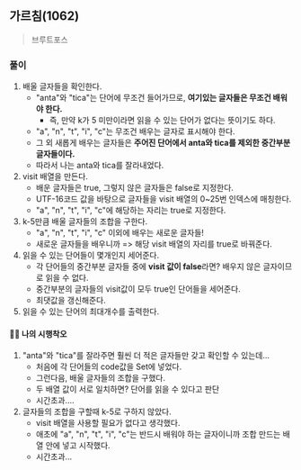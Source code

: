 ## 가르침(1062)
> 브루트포스

### 풀이 
1. 배울 글자들을 확인한다.
   - "anta"와 "tica"는 단어에 무조건 들어가므로, **여기있는 글자들은 무조건 배워야 한다.**
      - 즉, 만약 k가 5 미만이라면 읽을 수 있는 단어가 없다는 뜻이기도 하다.  
    - "a", "n", "t", "i", "c"는 무조건 배우는 글자로 표시해야 한다. 
    - 그 외 새롭게 배우는 글자들은 **주어진 단어에서 anta와 tica를 제외한 중간부분 글자들이다.**
    - 따라서 나는 anta와 tica를 잘라내었다.
2. visit 배열을 만든다.
   - 배운 글자들은 true, 그렇지 않은 글자들은 false로 지정한다. 
   - UTF-16코드 값을 바탕으로 글자들을 visit 배열의 0~25번 인덱스에 매칭한다. 
   - "a", "n", "t", "i", "c"에 해당하는 자리는 true로 지정한다. 
3. k-5만큼 배울 글자들의 조합을 구한다. 
   - "a", "n", "t", "i", "c" 이외에 배우는 새로운 글자들!
   - 새로운 글자들을 배우니까 => 해당 visit 배열의 자리를 true로 바꿔준다. 
4. 읽을 수 있는 단어들이 몇개인지 세어준다. 
   - 각 단어들의 중간부분 글자들 중에 **visit 값이 false**라면? 배우지 않은 글자이므로 읽을 수 없다. 
   - 중간부분의 글자들의 visit값이 모두 true인 단어들을 세어준다. 
   - 최댓값을 갱신해준다.
5. 읽을 수 있는 단어의 최대개수를 출력한다.    

#### 🤦‍♀️ 나의 시행착오
1. "anta"와 "tica"를 잘라주면 훨씬 더 적은 글자들만 갖고 확인할 수 있는데...
   - 처음에 각 단어들의 code값을 Set에 넣었다. 
   - 그런다음, 배울 글자들의 조합을 구했다. 
   - 두 배열 값이 서로 일치하면? 단어를 읽을 수 있다고 판단
   - 시간초과....
2. 글자들의 조합을 구할때 k-5로 구하지 않았다. 
   - visit 배열을 사용할 필요가 없다고 생각했다. 
   - 애초에 "a", "n", "t", "i", "c"는 반드시 배워야 하는 글자이니까 조합 만드는 배열 안에 넣고 시작했다. 
   - 시간초과...
